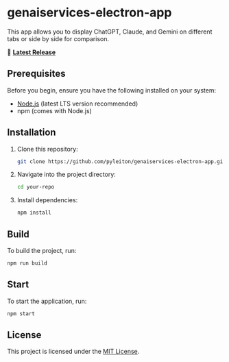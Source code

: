 # genaiservices-electron-app

This app allows you to display ChatGPT, Claude, and Gemini on different tabs or side by side for comparison.

📢 **[Latest Release](https://github.com/pyleiton-llc/genaiservices-electron-app/releases/latest)**

## Prerequisites

Before you begin, ensure you have the following installed on your system:

- [Node.js](https://nodejs.org/) (latest LTS version recommended)
- npm (comes with Node.js)

## Installation

1. Clone this repository:
   ```sh
   git clone https://github.com/pyleiton/genaiservices-electron-app.git
   ```
2. Navigate into the project directory:
   ```sh
   cd your-repo
   ```
3. Install dependencies:
   ```sh
   npm install
   ```

## Build

To build the project, run:
```sh
npm run build
```

## Start

To start the application, run:
```sh
npm start
```

## License

This project is licensed under the [MIT License](https://github.com/pyleiton/genaiservices-electron-app/blob/master/LICENSE.txt).
